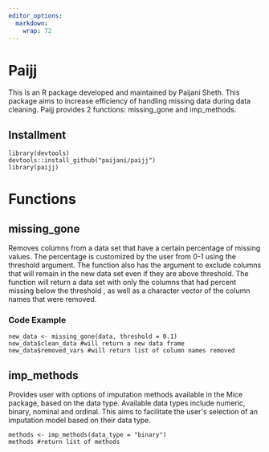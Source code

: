 ```yaml
---
editor_options: 
  markdown: 
    wrap: 72
---
```


# Paijj

This is an R package developed and maintained by Paijani Sheth. This
package aims to increase efficiency of handling missing data during data
cleaning. Paijj provides 2 functions: missing_gone and imp_methods.

## Installment

```{r}
library(devtools)
devtools::install_github("paijani/paijj")
library(paijj)
```

# Functions

## missing_gone

Removes columns from a data set that have a certain percentage of
missing values. The percentage is customized by the user from 0-1 using
the threshold argument. The function also has the argument to exclude
columns that will remain in the new data set even if they are above
threshold. The function will return a data set with only the columns
that had percent missing below the threshold , as well as a character
vector of the column names that were removed.

### Code Example

```{r}
new_data <- missing_gone(data, threshold = 0.1)
new_data$clean_data #will return a new data frame
new_data$removed_vars #will return list of column names removed 
```

## imp_methods

Provides user with options of imputation methods available in the Mice
package, based on the data type. Available data types include numeric,
binary, nominal and ordinal. This aims to facilitate the user's
selection of an imputation model based on their data type.

```{r}
methods <- imp_methods(data_type = "binary")
methods #return list of methods
```

